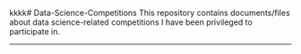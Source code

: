 kkkk# Data-Science-Competitions
This repository contains documents/files about data science-related competitions I have been privileged to participate in.



---
